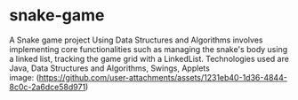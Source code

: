 # snake-game
A Snake game project Using Data Structures and Algorithms involves implementing core functionalities such as managing the snake's body using a linked list, tracking the game grid with a LinkedList.
Technologies used are Java, Data Structures and Algorithms, Swings, Applets  
image: (https://github.com/user-attachments/assets/1231eb40-1d36-4844-8c0c-2a6dce58d971)
